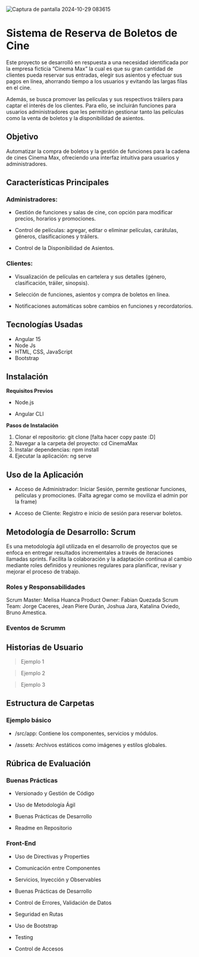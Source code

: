 ![Captura de pantalla 2024-10-29 083615](https://github.com/user-attachments/assets/454b09f7-48a9-484c-8400-376aff73b179)

# Sistema de Reserva de Boletos de Cine
Este proyecto se desarrolló en respuesta a una necesidad identificada por la empresa ficticia “Cinema Max” la cual es que su gran cantidad de clientes pueda reservar sus entradas, elegir sus asientos y efectuar sus pagos en línea, ahorrando tiempo a los usuarios y evitando las largas filas en el cine.

Además, se busca promover las películas y sus respectivos tráilers para captar el interés de los clientes. Para ello, se incluirán funciones para usuarios administradores que les permitirán gestionar tanto las películas como la venta de boletos y la disponibilidad de asientos.

## Objetivo
Automatizar la compra de boletos y la gestión de funciones para la cadena de cines Cinema Max, ofreciendo una interfaz intuitiva para usuarios y administradores.

## Características Principales
### Administradores:
+ Gestión de funciones y salas de cine, con opción para modificar precios, horarios y promociones.

+ Control de películas: agregar, editar o eliminar películas, carátulas, géneros, clasificaciones y tráilers.

+ Control de la Disponibilidad de Asientos. 

### Clientes:
+ Visualización de películas en cartelera y sus detalles (género, clasificación, tráiler, sinopsis).

+ Selección de funciones, asientos y compra de boletos en línea.

+ Notificaciones automáticas sobre cambios en funciones y recordatorios.

## Tecnologías Usadas

+ Angular 15
+ Node Js
+ HTML, CSS, JavaScript
+ Bootstrap

## Instalación
**Requisitos Previos**
+ Node.js

+ Angular CLI

**Pasos de Instalación**
1.  Clonar el repositorio: git clone [falta hacer copy paste :D]
2.  Navegar a la carpeta del proyecto: cd CinemaMax
3.  Instalar dependencias: npm install
4.  Ejecutar la aplicación: ng serve

## Uso de la Aplicación
+ Acceso de Administrador: Iniciar Sesión, permite gestionar funciones, películas y promociones.
(Falta agregar como se moviliza el admin por la frame)

+ Acceso de Cliente: Registro e inicio de sesión para reservar boletos.

## Metodología de Desarrollo: Scrum
Es una metodología ágil utilizada en el desarrollo de proyectos que se enfoca en entregar resultados incrementales a través de iteraciones llamadas sprints. Facilita la colaboración y la adaptación continua al cambio mediante roles definidos y reuniones regulares para planificar, revisar y mejorar el proceso de trabajo.

### Roles y Responsabilidades
Scrum Master: Melisa Huanca
Product Owner: Fabian Quezada
Scrum Team: Jorge Caceres, Jean Piere Durán, Joshua Jara, Katalina Oviedo, Bruno Amestica.

### Eventos de Scrumm


## Historias de Usuario

> Ejemplo 1


> Ejemplo 2


> Ejemplo 3

## Estructura de Carpetas
### Ejemplo básico
+ /src/app: Contiene los componentes, servicios y módulos.

+ /assets: Archivos estáticos como imágenes y estilos globales.

## Rúbrica de Evaluación

### Buenas Prácticas

+ Versionado y Gestión de Código

+ Uso de Metodología Ágil

+ Buenas Prácticas de Desarrollo

+ Readme en Repositorio

### Front-End

+ Uso de Directivas y Properties

+ Comunicación entre Componentes

+ Servicios, Inyección y Observables 

+ Buenas Prácticas de Desarrollo

+ Control de Errores, Validación de Datos

+ Seguridad en Rutas

+ Uso de Bootstrap

+ Testing

+ Control de Accesos

